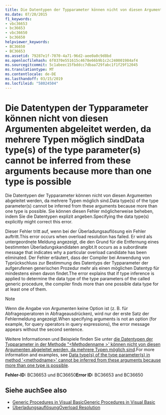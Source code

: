 ```yaml
---
title: Die Datentypen der Typparameter können nicht von diesen Argumenten abgeleitet werden, da mehrere Typen möglich sind
ms.date: 07/20/2015
f1_keywords:
- vbc36653
- bc36653
- vbc36650
- bc36650
helpviewer_keywords:
- BC36650
- BC36653
ms.assetid: 79287e1f-7070-4a71-96d2-aee0a0c9d8bd
ms.openlocfilehash: 6f0370e551615c4678e66b9b1c2c240001984af4
ms.sourcegitcommit: 5c1abeec15fbddcc7dbaa729fabc1f1f29f12045
ms.translationtype: MT
ms.contentlocale: de-DE
ms.lasthandoff: 03/15/2019
ms.locfileid: "58024504"
---
```

# <a name="data-types-of-the-type-parameters-cannot-be-inferred-from-these-arguments-because-more-than-one-type-is-possible"></a><span data-ttu-id="925f7-102">Die Datentypen der Typparameter können nicht von diesen Argumenten abgeleitet werden, da mehrere Typen möglich sind</span><span class="sxs-lookup"><span data-stu-id="925f7-102">Data type(s) of the type parameter(s) cannot be inferred from these arguments because more than one type is possible</span></span>
<span data-ttu-id="925f7-103">Die Datentypen der Typparameter können nicht von diesen Argumenten abgeleitet werden, da mehrere Typen möglich sind.</span><span class="sxs-lookup"><span data-stu-id="925f7-103">Data type(s) of the type parameter(s) cannot be inferred from these arguments because more than one type is possible.</span></span> <span data-ttu-id="925f7-104">Sie können diesen Fehler möglicherweise beheben, indem Sie die Datentypen explizit angeben.</span><span class="sxs-lookup"><span data-stu-id="925f7-104">Specifying the data type(s) explicitly might correct this error.</span></span>  
  
 <span data-ttu-id="925f7-105">Dieser Fehler tritt auf, wenn bei der Überladungsauflösung ein Fehler auftritt.</span><span class="sxs-lookup"><span data-stu-id="925f7-105">This error occurs when overload resolution has failed.</span></span> <span data-ttu-id="925f7-106">Er wird als untergeordnete Meldung angezeigt, die den Grund für die Entfernung eines bestimmten Überladungskandidaten angibt.</span><span class="sxs-lookup"><span data-stu-id="925f7-106">It occurs as a subordinate message that indicates why a particular overload candidate has been eliminated.</span></span> <span data-ttu-id="925f7-107">Der Fehler erläutert, dass der Compiler bei Anwendung von Typrückschluss zur Bestimmung des Datentyps der Typparameter der aufgerufenen generischen Prozedur mehr als einen möglichen Datentyp für mindestens einen davon findet.</span><span class="sxs-lookup"><span data-stu-id="925f7-107">The error explains that if type inference is applied to determine the data type of the type parameters of the called generic procedure, the compiler finds more than one possible data type for at least one of them.</span></span>  
  
> [!NOTE]
>  <span data-ttu-id="925f7-108">Wenn die Angabe von Argumenten keine Option ist (z. B. für Abfrageoperatoren in Abfrageausdrücken), wird nur der erste Satz der Fehlermeldung angezeigt.</span><span class="sxs-lookup"><span data-stu-id="925f7-108">When specifying arguments is not an option (for example, for query operators in query expressions), the error message appears without the second sentence.</span></span>  
  
 <span data-ttu-id="925f7-109">Weitere Informationen und Beispiele finden Sie unter [die Datentypen der Typparameter in der Methode "\<Methodenname >' können nicht von diesen Argumenten abgeleitet werden, da mehrere Typen möglich sind](../../visual-basic/misc/bc36651-bc36654.md).</span><span class="sxs-lookup"><span data-stu-id="925f7-109">For more information and examples, see [Data type(s) of the type parameter(s) in method '\<methodname>' cannot be inferred from these arguments because more than one type is possible](../../visual-basic/misc/bc36651-bc36654.md).</span></span>  
  
 <span data-ttu-id="925f7-110">**Fehler-ID:** BC36653 und BC36650</span><span class="sxs-lookup"><span data-stu-id="925f7-110">**Error ID:** BC36653 and BC36650</span></span>  
  
## <a name="see-also"></a><span data-ttu-id="925f7-111">Siehe auch</span><span class="sxs-lookup"><span data-stu-id="925f7-111">See also</span></span>

- [<span data-ttu-id="925f7-112">Generic Procedures in Visual Basic</span><span class="sxs-lookup"><span data-stu-id="925f7-112">Generic Procedures in Visual Basic</span></span>](../../visual-basic/programming-guide/language-features/data-types/generic-procedures.md)
- [<span data-ttu-id="925f7-113">Überladungsauflösung</span><span class="sxs-lookup"><span data-stu-id="925f7-113">Overload Resolution</span></span>](../../visual-basic/programming-guide/language-features/procedures/overload-resolution.md)
